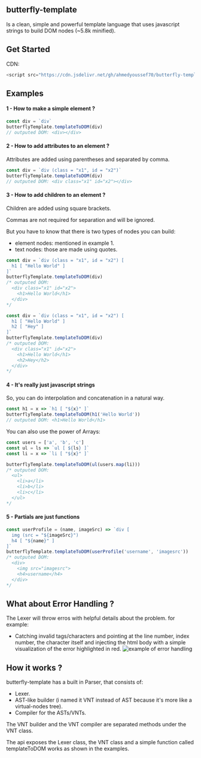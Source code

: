 ## butterfly-template

Is a clean, simple and powerful template language that uses javascript strings to build DOM nodes (~5.8k minified).

## Get Started

CDN:

```javascript
<script src="https://cdn.jsdelivr.net/gh/ahmedyoussef70/butterfly-template@1.0.0/umd/index.min.js" />
```

## Examples

#### 1 - How to make a simple element ?

```javascript
const div = `div`
butterflyTemplate.templateToDOM(div)
// outputed DOM: <div></div>
```

#### 2 - How to add attributes to an element ?

Attributes are added using parentheses and separated by comma.

```javascript
const div = `div (class = "x1", id = "x2")`
butterflyTemplate.templateToDOM(div)
// outputed DOM: <div class="x1" id="x2"></div>
```

#### 3 - How to add children to an element ?

Children are added using square brackets.

Commas are not required for separation and will be ignored.

But you have to know that there is two types of nodes you can build:

- element nodes: mentioned in example 1.
- text nodes: those are made using quotes.

```javascript
const div = `div (class = "x1", id = "x2") [
  h1 [ "Hello World" ] 
]`
butterflyTemplate.templateToDOM(div)
/* outputed DOM: 
  <div class="x1" id="x2">
    <h1>Hello World</h1>
  </div>
*/

const div = `div (class = "x1", id = "x2") [
  h1 [ "Hello World" ]
  h2 [ "Hey" ]
]`
butterflyTemplate.templateToDOM(div)
/* outputed DOM: 
  <div class="x1" id="x2">
    <h1>Hello World</h1>
    <h2>Hey</h2>
  </div>
*/
```

#### 4 - It's really just javascript strings

So, you can do interpolation and concatenation in a natural way.

```javascript
const h1 = x => `h1 [ "${x}" ]`
butterflyTemplate.templateToDOM(h1('Hello World'))
// outputed DOM: <h1>Hello World</h1>
```

You can also use the power of Arrays:

```javascript
const users = ['a', 'b', 'c']
const ul = ls => `ul [ ${ls} ]`
const li = x => `li [ "${x}" ]`

butterflyTemplate.templateToDOM(ul(users.map(li)))
/* outputed DOM: 
  <ul>
    <li>a</li>
    <li>b</li>
    <li>c</li>
  </ul>
*/
```

#### 5 - Partials are just functions

```javascript
const userProfile = (name, imageSrc) => `div [
  img (src = "${imageSrc}")
  h4 [ "${name}" ]
]`
butterflyTemplate.templateToDOM(userProfile('username', 'imagesrc'))
/* outputed DOM: 
  <div>
    <img src="imagesrc">
    <h4>username</h4>
  </div>
*/
```

## What about Error Handling ?

The Lexer will throw erros with helpful details about the problem. for example:

- Catching invalid tags/characters and pointing at the line number, index number, the character itself
  and injecting the html body with a simple visualization of the error highlighted in red.
  ![example of error handling](https://i.imgur.com/POMJzwE.png)

## How it works ?

butterfly-template has a built in Parser, that consists of:

- Lexer.
- AST-like builder (i named it VNT instead of AST because it's more like a virtual-nodes tree).
- Compiler for the ASTs/VNTs.

The VNT builder and the VNT compiler are separated methods under the VNT class.

The api exposes the Lexer class, the VNT class and a simple function called templateToDOM works as shown in the examples.
